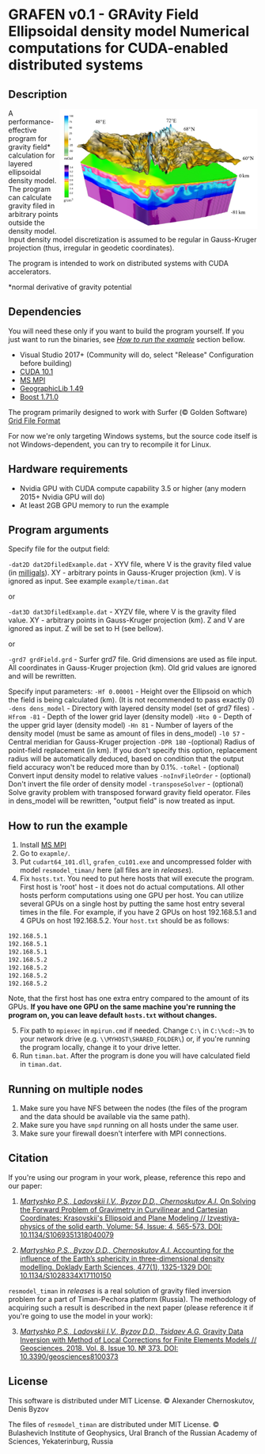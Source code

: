 # GRAFEN v0.1 - GRAvity Field Ellipsoidal density model Numerical computations for CUDA-enabled distributed systems

## Description

<img width=400 align="right" src="./GRAFEN.jpg" /> A performance-effective program for gravity field* calculation for layered ellipsoidal density model. The program can calculate gravity filed in arbitrary points outside the density model. Input density model discretization is assumed to be regular in Gauss-Kruger projection (thus, irregular in geodetic coordinates).

The program is intended to work on distributed systems with CUDA accelerators.

*normal derivative of gravity potential



## Dependencies
You will need these only if you want to build the program yourself. If you just want to run the binaries, see [*How to run the example*](#how-to-run-the-example) section bellow.

- Visual Studio 2017+ (Community will do, select "Release" Configuration before building)
- [CUDA 10.1](https://developer.nvidia.com/cuda-downloads)
- [MS MPI](https://github.com/Microsoft/Microsoft-MPI)
- [GeographicLib 1.49](https://sourceforge.net/projects/geographiclib/)
- [Boost 1.71.0](https://www.boost.org/users/history/version_1_71_0.html)

The program primarily designed to work with Surfer (© Golden Software) [Grid File Format](http://voxlerhelp.goldensoftware.com/voxler.htm#t=File_Formats%2FSurfer_7_Grid_File_Format.htm)

For now we're only targeting Windows systems, but the source code itself is not Windows-dependent, you can try to recompile it for Linux.

## Hardware requirements

- Nvidia GPU with CUDA compute capability 3.5 or higher (any modern 2015+ Nvidia GPU  will do)
- At least 2GB GPU memory to run the example

## Program arguments
Specify file for the output field:

`-dat2D dat2DfiledExample.dat`		- XYV file, where V is the gravity filed value (in [milligals](https://en.wikipedia.org/wiki/Gal_(unit))). XY - arbitrary points in Gauss-Kruger projection (km). V is ignored as input. See example `example/timan.dat`

or

`-dat3D dat3DfiledExample.dat`		- XYZV file, where V is the gravity filed value. XY - arbitrary points in Gauss-Kruger projection (km). Z and V are ignored as input. Z will be set to H (see bellow).

or

`-grd7 grdField.grd`			- Surfer grd7 file. Grid dimensions are used as file input. All coordinates in Gauss-Kruger projection (km). Old grid values are ignored and will be rewritten.

Specify input parameters:
`-Hf 0.00001`						- Height over the Ellipsoid on which the field is being calculated (km). (It is not recommended to pass exactly 0)
`-dens dens_model`			- Directory with layered density model (set of grd7 files)
`-Hfrom -81` 				- Depth of the lower grid layer (density model)
`-Hto 0` 					- Depth of the upper grid layer (density model)
`-Hn 81` 					- Number of layers of the density model (must be same as amount of files in dens_model)
`-l0 57` 					- Central meridian for Gauss-Kruger projection
`-DPR 180` 				-(optional) Radius of point-field replacement (in km). If you don't specify this option, replacement radius will be automatically deduced, based on condition that the output field accuracy won't be reduced more than by 0.1%.
`-toRel`					- (optional) Convert input density model to relative values
`-noInvFileOrder`			- (optional) Don't invert the file order of density model
`-transposeSolver`		- (optional) Solve gravity problem with transposed forward gravity field operator. Files in dens_model will be rewritten, "output field" is now treated as input.


## How to run the example

1. Install [MS MPI](https://www.microsoft.com/en-us/download/details.aspx?id=57467)
2. Go to `exapmle/`.
3. Put `cudart64_101.dll`, `grafen_cu101.exe` and uncompressed folder with model `resmodel_timan/` here (all files are in *releases*).
4. Fix `hosts.txt`. You need to put here hosts that will execute the program. First host is 'root' host - it does not do actual computations. All other hosts perform computations using one GPU per host. You can utilize several GPUs on a single host by putting the same host entry several times in the file.
For example, if you have 2 GPUs on host 192.168.5.1 and 4 GPUs on host 192.168.5.2. Your `host.txt` should be as follows:
```
192.168.5.1
192.168.5.1
192.168.5.1
192.168.5.2
192.168.5.2
192.168.5.2
192.168.5.2
```
Note, that the first host has one extra entry compared to the amount of its GPUs.
**If you have one GPU on the same machine you're running the program on, you can leave default `hosts.txt` without changes.**

5. Fix path to `mpiexec` in `mpirun.cmd` if needed. Change `C:\` in `C:\%cd:~3%` to your network drive (e.g. `\\MYHOST\SHARED_FOLDER\`) or, if you're running the program locally, change it to your drive letter.
6. Run `timan.bat`. After the program is done you will have calculated field in `timan.dat`.

## Running on multiple nodes

1. Make sure you have NFS between the nodes (the files of the program and the data should be available via the same path).
2. Make sure you have  `smpd` running on all hosts under the same user.
3. Make sure your firewall doesn't interfere with MPI connections. 

## Citation

If you're using our program in your work, please, reference this repo and our paper:

1. [*Martyshko P.S., Ladovskii I.V., Byzov D.D., Chernoskutov A.I.* On Solving the Forward Problem of Gravimetry in Curvilinear and Cartesian Coordinates: Krasovskii's Ellipsoid and Plane Modeling // Izvestiya-physics of the solid earth, Volume: 54, Issue: 4, 565-573. DOI: 10.1134/S1069351318040079](https://link.springer.com/article/10.1134/S1069351318040079)

2. [*Martyshko P.S., Byzov D.D., Chernoskutov A.I.* Accounting for the influence of the Earth’s sphericity in three-dimensional density modelling. Doklady Earth Sciences, 477(1), 1325-1329 DOI: 10.1134/S1028334X17110150](http://link.springer.com/article/10.1134/S1028334X17110150)

`resmodel_timan` in *releases* is a real solution of gravity filed inversion problem for a part of Timan-Pechora platform (Russia). The methodology of acquiring such a result is described in the next paper (please reference it if you're going to use the model in your work):

3. [*Martyshko P.S., Ladovskii I.V., Byzov D.D., Tsidaev A.G.* Gravity Data Inversion with Method of Local Corrections for Finite Elements Models // Geosciences. 2018. Vol. 8. Issue 10. № 373. DOI: 10.3390/geosciences8100373](https://www.mdpi.com/2076-3263/8/10/373)

## License

This software is distributed under MIT License. © Alexander Chernoskutov, Denis Byzov

The files of `resmodel_timan`  are distributed under MIT License. © Bulashevich Institute of Geophysics, Ural Branch of the Russian Academy of Sciences, Yekaterinburg, Russia

